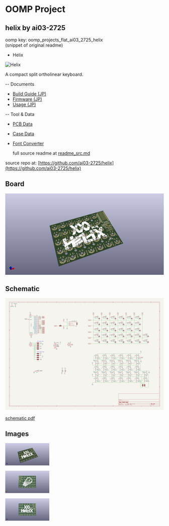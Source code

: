 # OOMP Project  
## helix  by ai03-2725  
  
oomp key: oomp_projects_flat_ai03_2725_helix  
(snippet of original readme)  
  
- Helix  
  
![Helix](https://i.imgur.com/XBAmynN.jpg)  
  
A compact split ortholinear keyboard.  
  
-- Documents  
  
* [Build Guide (JP)](/Doc/buildguide_jp.md)  
* [Firmware (JP)](/Doc/firmware_jp.md)  
* [Usage (JP)](/Doc/usage_jp.md)  
  
  
-- Tool & Data  
  
* [PCB Data](/PCB)  
* [Case Data](/Case)  
* [Font Converter](/FontConverter)  
  
  full source readme at [readme_src.md](readme_src.md)  
  
source repo at: [https://github.com/ai03-2725/helix](https://github.com/ai03-2725/helix)  
## Board  
  
[![working_3d.png](working_3d_600.png)](working_3d.png)  
## Schematic  
  
[![working_schematic.png](working_schematic_600.png)](working_schematic.png)  
  
[schematic pdf](working_schematic.pdf)  
## Images  
  
[![working_3d.png](working_3d_140.png)](working_3d.png)  
  
[![working_3d_back.png](working_3d_back_140.png)](working_3d_back.png)  
  
[![working_3d_front.png](working_3d_front_140.png)](working_3d_front.png)  
